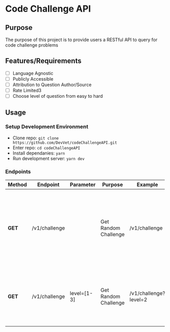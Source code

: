# Code Challenge API

## Purpose

The purpose of this project is to provide users a RESTful API to query for code challenge problems

## Features/Requirements

- [ ] Language Agnostic
- [ ] Publicly Accessible
- [ ] Attribution to Question Author/Source
- [ ] Rate Limited3
- [ ] Choose level of question from easy to hard

## Usage

### Setup Development Environment

- Clone repo: `git clone https://github.com/DevVet/codeChallengeAPI.git`
- Enter repo: `cd codeChallengeAPI`
- Install dependanies: `yarn`
- Run development server: `yarn dev`

### Endpoints

| Method  | Endpoint      | Parameter   | Purpose              | Example               | Example Response                                                                                                                                                                                                                                                                                                                                                                                                         |
| ------- | ------------- | ----------- | -------------------- | --------------------- | ------------------------------------------------------------------------------------------------------------------------------------------------------------------------------------------------------------------------------------------------------------------------------------------------------------------------------------------------------------------------------------------------------------------------ |
| **GET** | /v1/challenge |             | Get Random Challenge | /v1/challenge         | {"id":"3","level":"1","question":"With a given integral number n, write a program to generate a dictionary that contains (i, i\*i) such that is an integral number between 1 and n (both included) and then the program should print the dictionary. Suppose the following input is supplied to the program: \\n8 \\nThen, the output should be: {1: 1, 2: 4, 3: 9, 4: 16, 5: 25, 6: 36, 7: 49, 8: 64}","source":"none"} |
| **GET** | /v1/challenge | level=[1-3] | Get Random Challenge | /v1/challenge?level=2 | {"id":"10","level":"2","question":"Write a program that accepts a sentence and calculate the number of upper case letters and lower case letters.\\nSuppose the following input is supplied to the program:nHello world!\\nThen, the output should be:\\nUPPER CASE 1\\nLOWER CASE 9","source":"none"}                                                                                                                   |
